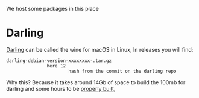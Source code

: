 We host some packages in this place

# Darling

[Darling](https://www.darlinghq.org/) can be called the wine for macOS in Linux, In releases you will find:

```
darling-debian-version-xxxxxxxx-.tar.gz
               here 12
                       hash from the commit on the darling repo
```
Why this? Because it takes around 14Gb of space to build the 100mb for darling and some hours to be 
[properly built](https://docs.darlinghq.org/build-instructions.html),
